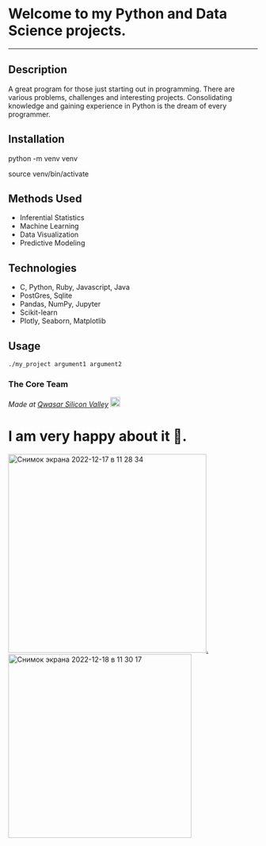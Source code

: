 # Welcome to my Python and Data Science projects.
***

## Description
A great program for those just starting out in programming. 
There are various problems, challenges and interesting projects. 
Consolidating knowledge and gaining experience in Python is the dream of every programmer.

## Installation

python -m venv venv

source venv/bin/activate

## Methods Used
* Inferential Statistics
* Machine Learning
* Data Visualization
* Predictive Modeling

## Technologies

* C, Python, Ruby, Javascript, Java
* PostGres, Sqlite
* Pandas, NumPy, Jupyter
* Scikit-learn
* Plotly, Seaborn, Matplotlib



## Usage
```
./my_project argument1 argument2
```

### The Core Team


<span><i>Made at <a href='https://qwasar.io'>Qwasar Silicon Valley</a></i></span>
<span><img alt='Qwasar Silicon Valley Logo' src='https://storage.googleapis.com/qwasar-public/qwasar-logo_50x50.png' width='20px'></span>

# I am very happy about it 🙂.

<a href = "https://upskill.us.qwasar.io/certificates/MTM0OS1hYmRpYmF5ZV9qLWp1bC0yMDIxLTMwLWZhNmY="><img width="400" alt="Снимок экрана 2022-12-17 в 11 28 34" src="https://user-images.githubusercontent.com/99121169/208229364-3b8b40d6-aac2-4b1b-ad08-cd5d625aed3b.png">.               <a href = "https://upskill.us.qwasar.io/certificates/MTM1Mi1hYmRpYmF5ZV9qLWp1bC0yMDIxLTMwLWI4NmY=" ><img width="370" alt="Снимок экрана 2022-12-18 в 11 30 17" src="https://user-images.githubusercontent.com/99121169/208284852-7a86c9dd-feb7-4013-806e-735a1dd9cbc0.png">
